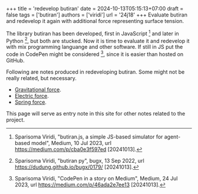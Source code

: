 +++
title = 'redevelop butiran'
date = 2024-10-13T05:15:13+07:00
draft = false
tags = ['butiran']
authors = ['viridi']
url = '24j18'
+++
Evaluate butiran and redevelop it again with additional force representing surface tension.

<!--more-->

The library butiran has been developed, first in JavaScript [^viridi_2023a] and later in Python [^viridi_2022], but both are stucked. Now it is time to evaluate it and redevelop it with mix programming languange and other software. If still in JS put the code in CodePen might be considered [^viridi_2023b], since it is easier than hosted on GitHub.

Following are notes produced in redeveloping butiran. Some might not be really related, but necessary.

+ [Gravitational force](../24j19).
+ [Electric force](../24j20).
+ [Spring force](../24j21).

This page will serve as entry note in this site for other notes related to the project.


[^viridi_2022]: Sparisoma Viridi, "butiran py", bugx, 13 Sep 2022, url https://dudung.github.io/bugx/0179/ [20241013].
[^viridi_2023a]: Sparisoma Viridi, "butiran.js, a simple JS-based simulator for agent-based model", Medium, 10 Jul 2023, url https://medium.com/p/cba0e3f597ed [20241013].
[^viridi_2023b]: Sparisoma Viridi, "CodePen in a story on Medium", Medium, 24 Jul 2023, url https://medium.com/p/46ada2e7ee13 [20241013].
